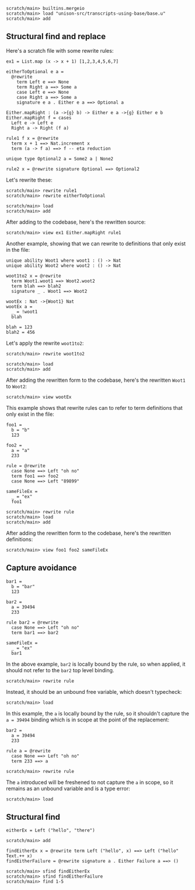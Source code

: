 ``` ucm :hide
scratch/main> builtins.mergeio
scratch/main> load "unison-src/transcripts-using-base/base.u"
scratch/main> add
```

## Structural find and replace

Here's a scratch file with some rewrite rules:

``` unison :hide
ex1 = List.map (x -> x + 1) [1,2,3,4,5,6,7]

eitherToOptional e a =
  @rewrite
    term Left e ==> None
    term Right a ==> Some a
    case Left e ==> None
    case Right a ==> Some a
    signature e a . Either e a ==> Optional a

Either.mapRight : (a ->{g} b) -> Either e a ->{g} Either e b
Either.mapRight f = cases
  Left e -> Left e
  Right a -> Right (f a)

rule1 f x = @rewrite
  term x + 1 ==> Nat.increment x
  term (a -> f a) ==> f -- eta reduction

unique type Optional2 a = Some2 a | None2

rule2 x = @rewrite signature Optional ==> Optional2
```

Let's rewrite these:

``` ucm
scratch/main> rewrite rule1
scratch/main> rewrite eitherToOptional
```

``` ucm :hide
scratch/main> load
scratch/main> add
```

After adding to the codebase, here's the rewritten source:

``` ucm
scratch/main> view ex1 Either.mapRight rule1
```

Another example, showing that we can rewrite to definitions that only exist in the file:

``` unison :hide
unique ability Woot1 where woot1 : () -> Nat
unique ability Woot2 where woot2 : () -> Nat

woot1to2 x = @rewrite
  term Woot1.woot1 ==> Woot2.woot2
  term blah ==> blah2
  signature _ . Woot1 ==> Woot2

wootEx : Nat ->{Woot1} Nat
wootEx a =
  _ = !woot1
  blah

blah = 123
blah2 = 456
```

Let's apply the rewrite `woot1to2`:

``` ucm
scratch/main> rewrite woot1to2
```

``` ucm :hide
scratch/main> load
scratch/main> add
```

After adding the rewritten form to the codebase, here's the rewritten `Woot1` to `Woot2`:

``` ucm
scratch/main> view wootEx
```

This example shows that rewrite rules can to refer to term definitions that only exist in the file:

``` unison :hide
foo1 =
  b = "b"
  123

foo2 =
  a = "a"
  233

rule = @rewrite
  case None ==> Left "oh no"
  term foo1 ==> foo2
  case None ==> Left "89899"

sameFileEx =
  _ = "ex"
  foo1
```

``` ucm :hide
scratch/main> rewrite rule
scratch/main> load
scratch/main> add
```

After adding the rewritten form to the codebase, here's the rewritten definitions:

``` ucm
scratch/main> view foo1 foo2 sameFileEx
```

## Capture avoidance

``` unison :hide
bar1 =
  b = "bar"
  123

bar2 =
  a = 39494
  233

rule bar2 = @rewrite
  case None ==> Left "oh no"
  term bar1 ==> bar2

sameFileEx =
  _ = "ex"
  bar1
```

In the above example, `bar2` is locally bound by the rule, so when applied, it should not refer to the `bar2` top level binding.

``` ucm
scratch/main> rewrite rule
```

Instead, it should be an unbound free variable, which doesn't typecheck:

``` ucm :error
scratch/main> load
```

In this example, the `a` is locally bound by the rule, so it shouldn't capture the `a = 39494` binding which is in scope at the point of the replacement:

``` unison :hide
bar2 =
  a = 39494
  233

rule a = @rewrite
  case None ==> Left "oh no"
  term 233 ==> a
```

``` ucm
scratch/main> rewrite rule
```

The `a` introduced will be freshened to not capture the `a` in scope, so it remains as an unbound variable and is a type error:

``` ucm :error
scratch/main> load
```

## Structural find

``` unison :hide
eitherEx = Left ("hello", "there")
```

``` ucm :hide
scratch/main> add
```

``` unison :hide
findEitherEx x = @rewrite term Left ("hello", x) ==> Left ("hello" Text.++ x)
findEitherFailure = @rewrite signature a . Either Failure a ==> ()
```

``` ucm
scratch/main> sfind findEitherEx
scratch/main> sfind findEitherFailure
scratch/main> find 1-5
```
